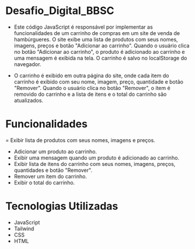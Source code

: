# Desafio_Digital_BBSC

- Este código JavaScript é responsável por implementar as funcionalidades de um carrinho de compras em um site de venda de hambúrgueres. O site exibe uma lista de produtos com seus nomes, imagens, preços e botão "Adicionar ao carrinho". Quando o usuário clica no botão "Adicionar ao carrinho", o produto é adicionado ao carrinho e uma mensagem é exibida na tela. O carrinho é salvo no localStorage do navegador.

- O carrinho é exibido em outra página do site, onde cada item do carrinho é exibido com seu nome, imagem, preço, quantidade e botão "Remover". Quando o usuário clica no botão "Remover", o item é removido do carrinho e a lista de itens e o total do carrinho são atualizados.

# Funcionalidades
= Exibir lista de produtos com seus nomes, imagens e preços.
- Adicionar um produto ao carrinho.
- Exibir uma mensagem quando um produto é adicionado ao carrinho.
- Exibir lista de itens do carrinho com seus nomes, imagens, preços, quantidades e botão "Remover".
- Remover um item do carrinho.
- Exibir o total do carrinho.

# Tecnologias Utilizadas

- JavaScript
- Tailwind
- CSS
- HTML
